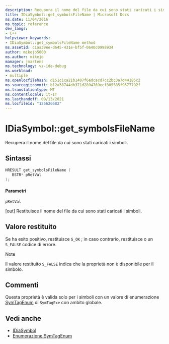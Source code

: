 ```yaml
---
description: Recupera il nome del file da cui sono stati caricati i simboli.
title: IDiaSymbol::get_symbolsFileName | Microsoft Docs
ms.date: 11/04/2016
ms.topic: reference
dev_langs:
- C++
helpviewer_keywords:
- IDiaSymbol::get_symbolsFileName method
ms.assetid: c1aa39ee-d645-431e-bf5f-0640c0998934
author: mikejo5000
ms.author: mikejo
manager: jmartens
ms.technology: vs-ide-debug
ms.workload:
- multiple
ms.openlocfilehash: d151c1ca21b1407f6edcacd7cc2bc3a7d44185c2
ms.sourcegitcommit: b12a38744db371d2894769ecf305585f9577792f
ms.translationtype: MT
ms.contentlocale: it-IT
ms.lasthandoff: 09/13/2021
ms.locfileid: "126626682"
---
```

# <a name="idiasymbolget_symbolsfilename"></a>IDiaSymbol::get_symbolsFileName
Recupera il nome del file da cui sono stati caricati i simboli.

## <a name="syntax"></a>Sintassi

```C++
HRESULT get_symbolsFileName ( 
   BSTR* pRetVal
);
```

#### <a name="parameters"></a>Parametri
 `pRetVal`

[out] Restituisce il nome del file da cui sono stati caricati i simboli.

## <a name="return-value"></a>Valore restituito
 Se ha esito positivo, restituisce `S_OK` ; in caso contrario, restituisce o un `S_FALSE` codice di errore.

> [!NOTE]
> Il valore restituito `S_FALSE` indica che la proprietà non è disponibile per il simbolo.

## <a name="remarks"></a>Commenti
 Questa proprietà è valida solo per i simboli con un valore di enumerazione [SymTagEnum](../../debugger/debug-interface-access/symtagenum.md) di `SymTagExe` con ambito globale.

## <a name="see-also"></a>Vedi anche
- [IDiaSymbol](../../debugger/debug-interface-access/idiasymbol.md)
- [Enumerazione SymTagEnum](../../debugger/debug-interface-access/symtagenum.md)
